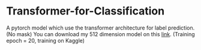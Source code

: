 # Transformer-for-Classification
A pytorch model which use the transformer architecture for label prediction. (No mask)
You can download my 512 dimension model on this [link](https://1drv.ms/u/c/62f776d9cf718fc0/EaykCerrmsdJn7E-yWV8VicBVRCjpYXEGGqV4MYJzile2A?e=3jWtiX). (Training epoch = 20, training on Kaggle)
